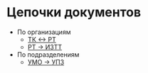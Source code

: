 # Цепочки документов

* По организациям
  * [ТК <-> РТ](po-organizaciyam/tk-less-than-greater-than-rt/)
  * [РТ -> ИЗТТ](po-organizaciyam/rt-greater-than-iztt/)
* По подразделениям
  * [УМО -> УПЗ](po-podrazdeleniyam/umo-greater-than-upz.md)
